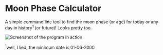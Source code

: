 # Moon Phase Calculator

A simple command line tool to find the moon phase (or age) for today or any day in history<sup>1</sup> (or future)!
Looks pretty too.

![Screenshot of the program in action](https://github.com/shahmilav/moon-phase/blob/main/images/screenshot-moon.png)


<sup>1</sup>well, I lied, the minimum date is 01-06-2000
